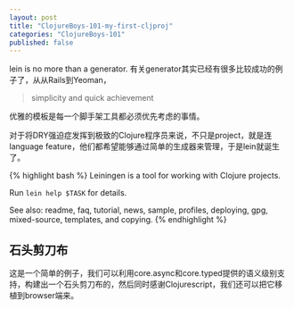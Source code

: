 ```yaml
---
layout: post
title: "ClojureBoys-101-my-first-cljproj"
categories: "ClojureBoys-101"
published: false
---
```


lein is no more than a generator.
有关generator其实已经有很多比较成功的例子了，从从Rails到Yeoman，

> simplicity and quick achievement

优雅的模板是每一个脚手架工具都必须优先考虑的事情。

对于将DRY强迫症发挥到极致的Clojure程序员来说，不只是project，就是连language feature，他们都希望能够通过简单的生成器来管理，于是lein就诞生了。

{% highlight bash %}
Leiningen is a tool for working with Clojure projects.

Run `lein help $TASK` for details.

See also: readme, faq, tutorial, news, sample, profiles, deploying, gpg, mixed-source, templates, and copying.
{% endhighlight %}

## 石头剪刀布

这是一个简单的例子，我们可以利用core.async和core.typed提供的语义级别支持，构建出一个石头剪刀布的，然后同时感谢Clojurescript，我们还可以把它移植到browser端来。

